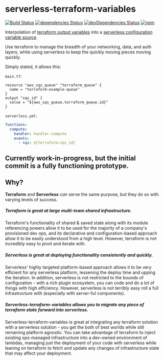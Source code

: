 # serverless-terraform-variables
[![Build Status](https://travis-ci.org/sbchapin/serverless-terraform-variables.svg?branch=master)](https://travis-ci.org/sbchapin/serverless-terraform-variables)
[![dependencies Status](https://david-dm.org/sbchapin/serverless-terraform-variables/status.svg)](https://david-dm.org/sbchapin/serverless-terraform-variables)
[![devDependencies Status](https://david-dm.org/sbchapin/serverless-terraform-variables/dev-status.svg)](https://david-dm.org/sbchapin/serverless-terraform-variables?type=dev)
[![npm](https://img.shields.io/npm/v/serverless-terraform-variables.svg)](https://www.npmjs.com/package/serverless-terraform-variables)


Interpolation of [terraform output variables](https://www.terraform.io/intro/getting-started/outputs.html) into a [serverless configuration variable source](https://serverless.com/framework/docs/providers/aws/guide/variables#current-variable-sources).

Use terraform to manage the breadth of your networking, data, and auth layers, while using serverless to keep the quickly moving pieces moving quickly.


Simply stated, it allows this:

`main.tf`:
```hcl
resource "aws_sqs_queue" "terraform_queue" {
  name = "terraform-example-queue"
}
output "sqs_id" {
  value = "${aws_sqs_queue.terraform_queue.id}"
}
```

`serverless.yml`:
```yml
functions:
  compute:
    handler: handler.compute
    events:
      - sqs: ${terraform:sqs_id}
```


## Currently work-in-progress, but the initial commit is a fully functioning prototype.

## Why?

**Terraform** and **Serverless** *can* serve the same purpose, but they do so with varying levels of success.

##### **Terraform** _is great at large multi-team shared infrastructure._  

Terraform's functionality of shared & saved state along with its module referencing powers allow it to be used for the majority of a company's provisioned dev ops, and its declarative and configuration-based approach allow it to be easily understood from a high level.  However, terraform is not incredibly easy to pivot and iterate with.

##### **Serverless** _is great at deploying functionality consistently and quickly._

Serverless' highly targeted platform-based approach allows it to be very efficient for any serverless platform, lessening the deploy time and upping the iteration.  In addition, serverless is not restricted to the bounds of configuration - with a rich plugin ecosystem, you can code and do a lot of things with high efficiency.  However, serverless is not terribly easy roll a full infrastructure with (especially with server-ful components).

##### **Serverless-terraform-variables** _allows you to migrate any piece of terraform state forward into serverless._


Serverless-terraform-variables is great at integrating any terraform solution with a serverless solution - you get the both of best worlds while still remaining platform agnostic.  You can take advantage of terraform to inject existing ops-managed infrastructure into a dev-owned environment of lambdas, managing just the deployment of your code with serverless while leaning on terraform to fetch and update any changes of infrastructure state that may affect your deployment.
